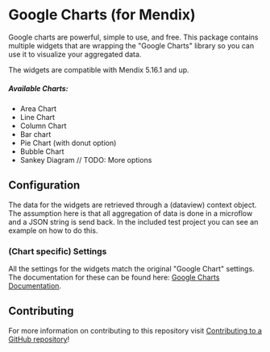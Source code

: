 # Google Charts (for Mendix)

Google charts are powerful, simple to use, and free. This package contains multiple widgets that are wrapping the "Google Charts" library so you can use it to visualize your aggregated data.

The widgets are compatible with Mendix 5.16.1 and up.

##### Available Charts:

- Area Chart
- Line Chart
- Column Chart
- Bar chart
- Pie Chart (with donut option)
- Bubble Chart
- Sankey Diagram // TODO: More options

## Configuration

The data for the widgets are retrieved through a (dataview) context object. The assumption here is that all aggregation of data is done in a microflow and a JSON string is send back. In the included test project you can see an example on how to do this.

### (Chart specific) Settings

All the settings for the widgets match the original "Google Chart" settings. The documentation for these can be found here: [Google Charts Documentation](https://developers.google.com/chart/interactive/docs/).

## Contributing

For more information on contributing to this repository visit [Contributing to a GitHub repository](https://world.mendix.com/display/howto50/Contributing+to+a+GitHub+repository)!
